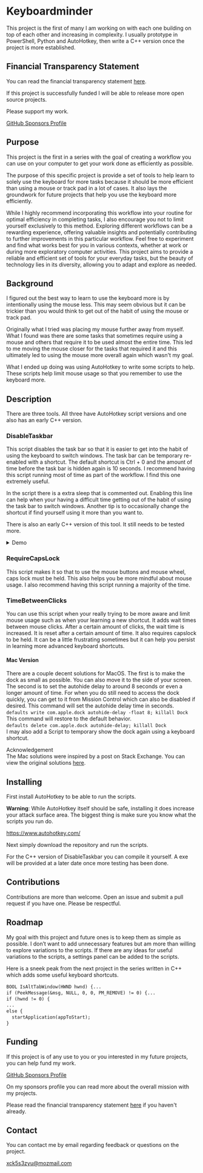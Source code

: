 # Keyboardminder

This project is the first of many I am working on with each one building on top of each other and increasing in complexity. I usually prototype in PowerShell, Python and AutoHotkey, then write a C++ version once the project is more established.

## Financial Transparency Statement

You can read the financial transparency statement [here](https://github.com/arock093/keyboardminder/blob/main/TRANSPARENCY_STATEMENT.md).

If this project is successfully funded I will be able to release more open source projects.

Please support my work.

[GitHub Sponsors Profile](https://github.com/sponsors/arock093)

## Purpose

This project is the first in a series with the goal of creating a workflow you can use on your computer to get your work done as efficiently as possible. 

The purpose of this specific project is provide a set of tools to help learn to solely use the keyboard for more tasks because it should be more efficient than using a mouse or track pad in a lot of cases. It also lays the groundwork for future projects that help you use the keyboard more efficiently.

While I highly recommend incorporating this workflow into your routine for optimal efficiency in completing tasks, I also encourage you not to limit yourself exclusively to this method. Exploring different workflows can be a rewarding experience, offering valuable insights and potentially contributing to further improvements in this particular workflow. Feel free to experiment and find what works best for you in various contexts, whether at work or during more exploratory computer activities. This project aims to provide a reliable and efficient set of tools for your everyday tasks, but the beauty of technology lies in its diversity, allowing you to adapt and explore as needed.

## Background

I figured out the best way to learn to use the keyboard more is by intentionally using the mouse less. 
This may seem obvious but it can be trickier than you would think to get out of the habit of using the mouse or track pad.

Originally what I tried was placing my mouse further away from myself. What I found was there are some tasks that sometimes require using a mouse and others that require it to be used almost the entire time. This led to me moving the mouse closer for the tasks that required it and this ultimately led to using the mouse more overall again which wasn't my goal. 

What I ended up doing was using AutoHotkey to write some scripts to help. These scripts help limit mouse usage so that you remember to use the keyboard more.

## Description

There are three tools. All three have AutoHotkey script versions and one also has an early C++ version.
### DisableTaskbar
This script disables the task bar so that it is easier to get into the habit of using the keyboard to switch windows.
The task bar can be temporary re-enabled with a shortcut. The default shortcut is Ctrl + 0 and the amount of time before the task bar is hidden again is 10 seconds.
I recommend having this script running most of time as part of the workflow. I find this one extremely useful.

In the script there is a extra sleep that is commented out. Enabling this line can help when your having a difficult time getting out of the habit of using the task bar to switch windows. Another tip is to occasionally change the shortcut if find yourself using it more than you want to.

There is also an early C++ version of this tool. It still needs to be tested more.

<details>
<summary>Demo</summary>

![](DisableTaskbarDemo.gif)
  
</details>

### RequireCapsLock
This script makes it so that to use the mouse buttons and mouse wheel, caps lock must be held.
This also helps you be more mindful about mouse usage.
I also recommend having this script running a majority of the time.
### TimeBetweenClicks
You can use this script when your really trying to be more aware and limit mouse usage such as when your learning a new shortcut.
It adds wait times between mouse clicks. After a certain amount of clicks, the wait time is increased. It is reset after a certain amount of time. 
It also requires capslock to be held.
It can be a little frustrating sometimes but it can help you persist in learning more advanced keyboard shortcuts.

#### Mac Version
There are a couple decent solutions for MacOS.
The first is to make the dock as small as possible. You can also move it to the side of your screen.
The second is to set the autohide delay to around 8 seconds or even a longer amount of time.
For when you do still need to access the dock quickly, you can get to it from Mission Control which can also be disabled if desired.
This command will set the autohide delay time in seconds.\
```defaults write com.apple.dock autohide-delay -float 8; killall Dock```\
This command will restore to the default behavior.\
```defaults delete com.apple.dock autohide-delay; killall Dock```\
I may also add a Script to temporary show the dock again using a keyboard shortcut.

Acknowledgement\
The Mac solutions were inspired by a post on Stack Exchange. You can view the original solutions [here](https://apple.stackexchange.com/questions/59556/is-there-a-way-to-completely-disable-dock).

## Installing
First install AutoHotkey to be able to run the scripts.

**Warning**: While AutoHotkey itself should be safe, installing it does increase your attack surface area. The biggest thing is make sure you know what the scripts you run do.

https://www.autohotkey.com/

Next simply download the repository and run the scripts.

For the C++ version of DisableTaskbar you can compile it yourself. A exe will be provided at a later date once more testing has been done.

## Contributions
Contributions are more than welcome. Open an issue and submit a pull request if you have one. Please be respectful. 

## Roadmap
My goal with this project and future ones is to keep them as simple as possible. I don’t want to add unnecessary features but am more than willing to explore variations to the scripts. If there are any ideas for useful variations to the scripts, a settings panel can be added to the scripts.

Here is a sneek peak from the next project in the series written in C++ which adds some useful keyboard shortcuts.
```
BOOL IsAltTabWindow(HWND hwnd) {...
if (PeekMessage(&msg, NULL, 0, 0, PM_REMOVE) != 0) {...
if (hwnd != 0) {
...
else {
  startApplication(appToStart);
}
```

## Funding

If this project is of any use to you or you interested in my future projects, you can help fund my work.

[GitHub Sponsors Profile](https://github.com/sponsors/arock093)

On my sponsors profile you can read more about the overall mission with my projects.

Please read the financial transparency statement [here](https://github.com/arock093/keyboardminder/blob/main/TRANSPARENCY_STATEMENT.md) if you haven't already.

## Contact

You can contact me by email regarding feedback or questions on the project.

xck5s3zyu@mozmail.com
